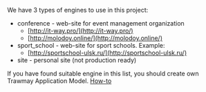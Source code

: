 We have 3 types of engines to use in this project:


* conference - web-site for event management organization
  * [http://it-way.pro/](http://it-way.pro/)
  * [http://molodoy.online/](http://molodoy.online/)
* sport_school - web-site for sport schools. Example:
  * [http://sportschool-ulsk.ru/](http://sportschool-ulsk.ru/)
 * site - personal site (not production ready)

If you have found suitable engine in this list, you should create own Trawmay Application Model. [How-to](https://github.com/Purple-Magic/tramway-core#how-to-create-model-that-will-be-an-application-model-for-the-tramway)
